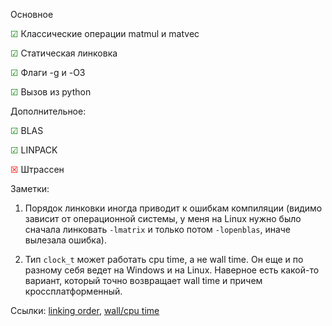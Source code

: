Основное

<span style="color:green"> &#x2611; </span> Классические операции matmul и matvec

<span style="color:green"> &#x2611; </span> Статическая линковка

<span style="color:green"> &#x2611; </span> Флаги -g и -O3

<span style="color:green"> &#x2611; </span> Вызов из python

Дополнительное:

<span style="color:green"> &#x2611; </span> BLAS

<span style="color:green"> &#x2611; </span> LINPACK

<span style="color:red"> &#x2612; </span> Штрассен

Заметки:

1. Порядок линковки иногда приводит к ошибкам компиляции (видимо зависит от операционной системы, у меня на Linux нужно было сначала линковать ``-lmatrix`` и только потом ``-lopenblas``, иначе вылезала ошибка).

2. Тип ``clock_t`` может работать cpu time, а не wall time. Он еще и по разному себя ведет на Windows и на Linux. Наверное есть какой-то вариант, который точно возвращает wall time и причем кроссплатформенный.

Ссылки: [linking order](https://stackoverflow.com/questions/45135/why-does-the-order-in-which-libraries-are-linked-sometimes-cause-errors-in-gcc), [wall/cpu time](https://stackoverflow.com/questions/17432502/how-can-i-measure-cpu-time-and-wall-clock-time-on-both-linux-windows)
